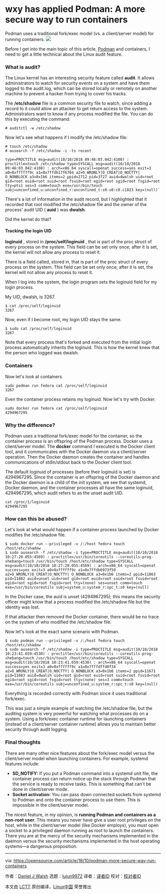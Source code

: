 wxy has applied
Podman: A more secure way to run containers
======
Podman uses a traditional fork/exec model (vs. a client/server model) for running containers.
![](https://opensource.com/sites/default/files/styles/image-full-size/public/lead-images/security-lock-cloud-safe.png?itok=yj2TFPzq)

Before I get into the main topic of this article, [Podman][1] and containers, I need to get a little technical about the Linux audit feature.

### What is audit?

The Linux kernel has an interesting security feature called **audit**. It allows administrators to watch for security events on a system and have them logged to the audit.log, which can be stored locally or remotely on another machine to prevent a hacker from trying to cover his tracks.

The **/etc/shadow** file is a common security file to watch, since adding a record to it could allow an attacker to get return access to the system. Administrators want to know if any process modified the file. You can do this by executing the command:

```
# auditctl -w /etc/shadow
```

Now let's see what happens if I modify the /etc/shadow file:

```
# touch /etc/shadow 
# ausearch -f /etc/shadow -i -ts recent

type=PROCTITLE msg=audit(10/10/2018 09:46:03.042:4108) : proctitle=touch /etc/shadow type=SYSCALL msg=audit(10/10/2018 09:46:03.042:4108) : arch=x86_64 syscall=openat success=yes exit=3 a0=0xffffff9c a1=0x7ffdb17f6704 a2=O_WRONLY|O_CREAT|O_NOCTTY| O_NONBLOCK a3=0x1b6 items=2 ppid=2712 pid=3727 auid=dwalsh uid=root gid=root euid=root suid=root fsuid=root egid=root sgid=root fsgid=root tty=pts1 ses=3 comm=touch exe=/usr/bin/touch subj=unconfined_u:unconfined_r:unconfined_t:s0-s0:c0.c1023 key=(null)`
```

There's a lot of information in the audit record, but I highlighted that it recorded that root modified the /etc/shadow file and the owner of the process' audit UID ( **auid** ) was **dwalsh**.

Did the kernel do that?

#### Tracking the login UID

**loginuid** , stored in **/proc/self/loginuid** , that is part of the proc struct of every process on the system. This field can be set only once; after it is set, the kernel will not allow any process to reset it.

There is a field called, stored in, that is part of the proc struct of every process on the system. This field can be set only once; after it is set, the kernel will not allow any process to reset it.

When I log into the system, the login program sets the loginuid field for my login process.

My UID, dwalsh, is 3267.

```
$ cat /proc/self/loginuid
3267
```

Now, even if I become root, my login UID stays the same.

```
$ sudo cat /proc/self/loginuid
3267
```

Note that every process that's forked and executed from the initial login process automatically inherits the loginuid. This is how the kernel knew that the person who logged was dwalsh.

### Containers

Now let's look at containers.

```
sudo podman run fedora cat /proc/self/loginuid
3267
```

Even the container process retains my loginuid. Now let's try with Docker.

```
sudo docker run fedora cat /proc/self/loginuid 
4294967295
```

### Why the difference?

Podman uses a traditional fork/exec model for the container, so the container process is an offspring of the Podman process. Docker uses a client/server model. The **docker** command I executed is the Docker client tool, and it communicates with the Docker daemon via a client/server operation. Then the Docker daemon creates the container and handles communications of stdin/stdout back to the Docker client tool.

The default loginuid of processes (before their loginuid is set) is 4294967295. Since the container is an offspring of the Docker daemon and the Docker daemon is a child of the init system, we see that systemd, Docker daemon, and the container processes all have the same loginuid, 4294967295, which audit refers to as the unset audit UID.

```
cat /proc/1/loginuid 
4294967295
```

### How can this be abused?

Let's look at what would happen if a container process launched by Docker modifies the /etc/shadow file.

```
$ sudo docker run --privileged -v /:/host fedora touch /host/etc/shadow 
$ sudo ausearch -f /etc/shadow -i type=PROCTITLE msg=audit(10/10/2018 10:27:20.055:4569) : proctitle=/usr/bin/coreutils --coreutils-prog-shebang=touch /usr/bin/touch /host/etc/shadow type=SYSCALL msg=audit(10/10/2018 10:27:20.055:4569) : arch=x86_64 syscall=openat success=yes exit=3 a0=0xffffff9c a1=0x7ffdb6973f50 a2=O_WRONLY|O_CREAT|O_NOCTTY| O_NONBLOCK a3=0x1b6 items=2 ppid=11863 pid=11882 auid=unset uid=root gid=root euid=root suid=root fsuid=root egid=root sgid=root fsgid=root tty=(none) ses=unset comm=touch exe=/usr/bin/coreutils subj=system_u:system_r:spc_t:s0 key=(null)
```

In the Docker case, the auid is unset (4294967295); this means the security officer might know that a process modified the /etc/shadow file but the identity was lost.

If that attacker then removed the Docker container, there would be no trace on the system of who modified the /etc/shadow file.

Now let's look at the exact same scenario with Podman.

```
$ sudo podman run --privileged -v /:/host fedora touch /host/etc/shadow 
$ sudo ausearch -f /etc/shadow -i type=PROCTITLE msg=audit(10/10/2018 10:23:41.659:4530) : proctitle=/usr/bin/coreutils --coreutils-prog-shebang=touch /usr/bin/touch /host/etc/shadow type=SYSCALL msg=audit(10/10/2018 10:23:41.659:4530) : arch=x86_64 syscall=openat success=yes exit=3 a0=0xffffff9c a1=0x7fffdffd0f34 a2=O_WRONLY|O_CREAT|O_NOCTTY| O_NONBLOCK a3=0x1b6 items=2 ppid=11671 pid=11683 auid=dwalsh uid=root gid=root euid=root suid=root fsuid=root egid=root sgid=root fsgid=root tty=(none) ses=3 comm=touch exe=/usr/bin/coreutils subj=unconfined_u:system_r:spc_t:s0 key=(null)
```

Everything is recorded correctly with Podman since it uses traditional fork/exec.

This was just a simple example of watching the /etc/shadow file, but the auditing system is very powerful for watching what processes do on a system. Using a fork/exec container runtime for launching containers (instead of a client/server container runtime) allows you to maintain better security through audit logging.

### Final thoughts

There are many other nice features about the fork/exec model versus the client/server model when launching containers. For example, systemd features include:

  * **SD_NOTIFY:** If you put a Podman command into a systemd unit file, the container process can return notice up the stack through Podman that the service is ready to receive tasks. This is something that can't be done in client/server mode.
  * **Socket activation:** You can pass down connected sockets from systemd to Podman and onto the container process to use them. This is impossible in the client/server model.



The nicest feature, in my opinion, is **running Podman and containers as a non-root user**. This means you never have give a user root privileges on the host, while in the client/server model (like Docker employs), you must open a socket to a privileged daemon running as root to launch the containers. There you are at the mercy of the security mechanisms implemented in the daemon versus the security mechanisms implemented in the host operating systems—a dangerous proposition.

--------------------------------------------------------------------------------

via: https://opensource.com/article/18/10/podman-more-secure-way-run-containers

作者：[Daniel J Walsh][a]
选题：[lujun9972][b]
译者：[译者ID](https://github.com/译者ID)
校对：[校对者ID](https://github.com/校对者ID)

本文由 [LCTT](https://github.com/LCTT/TranslateProject) 原创编译，[Linux中国](https://linux.cn/) 荣誉推出

[a]: https://opensource.com/users/rhatdan
[b]: https://github.com/lujun9972
[1]: https://podman.io
